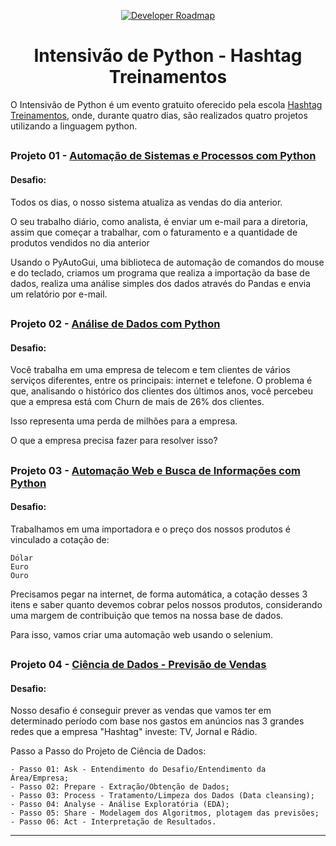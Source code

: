 <p align="center">
  <a href="https://github.com/marcoshsq/Marcos_Henrique_Portfolio">
    <img src="https://www.python.org/static/community_logos/python-logo-inkscape.svg" alt="Developer Roadmap" >
  </a>
</p>
  <h1 align="center">Intensivão de Python - Hashtag Treinamentos</h1>
</div>

O Intensivão de Python é um evento gratuito oferecido pela escola [Hashtag Treinamentos](https://www.youtube.com/c/HashtagPrograma%C3%A7%C3%A3o/videos), onde, durante quatro dias, são realizados quatro projetos utilizando a linguagem python.

##

### Projeto 01 - [Automação de Sistemas e Processos com Python](https://github.com/marcoshsq/Intensivo_de_Python/tree/main/01.%20Automa%C3%A7%C3%A3o%20de%20Sistemas%20e%20Processos%20com%20Python)

#### Desafio:

Todos os dias, o nosso sistema atualiza as vendas do dia anterior. 

O seu trabalho diário, como analista, é enviar um e-mail para a diretoria, assim que começar a trabalhar, com o faturamento e a quantidade de produtos vendidos no dia anterior

Usando o PyAutoGui, uma biblioteca de automação de comandos do mouse e do teclado, criamos um programa que realiza a importação da base de dados, realiza uma análise simples dos dados através do Pandas e envia um relatório por e-mail.

##

### Projeto 02 - [Análise de Dados com Python](https://github.com/marcoshsq/Intensivo_de_Python/tree/main/02.%20An%C3%A1lise%20de%20Dados%20com%20Python)

#### Desafio: 

Você trabalha em uma empresa de telecom e tem clientes de vários serviços diferentes, entre os principais: internet e telefone.
O problema é que, analisando o histórico dos clientes dos últimos anos, você percebeu que a empresa está com Churn de mais de 26% dos clientes.

Isso representa uma perda de milhões para a empresa.

O que a empresa precisa fazer para resolver isso?

##

### Projeto 03 - [Automação Web e Busca de Informações com Python](https://github.com/marcoshsq/Intensivo_de_Python/tree/main/03.%20Automa%C3%A7%C3%A3o%20Web%20e%20Busca%20de%20Informa%C3%A7%C3%B5es%20com%20Python)

#### Desafio:

Trabalhamos em uma importadora e o preço dos nossos produtos é vinculado a cotação de:

    Dólar
    Euro
    Ouro

Precisamos pegar na internet, de forma automática, a cotação desses 3 itens e saber quanto devemos cobrar pelos nossos produtos, considerando uma margem de contribuição que temos na nossa base de dados.

Para isso, vamos criar uma automação web usando o selenium. 

##

### Projeto 04 - [Ciência de Dados - Previsão de Vendas](https://github.com/marcoshsq/Intensivo_de_Python/tree/main/04.%20Projeto%20Ci%C3%AAncia%20de%20Dados%20-%20Previs%C3%A3o%20de%20Vendas)

#### Desafio:

Nosso desafio é conseguir prever as vendas que vamos ter em determinado período com base nos gastos em anúncios nas 3 grandes redes que a empresa "Hashtag" investe: TV, Jornal e Rádio.

Passo a Passo do Projeto de Ciência de Dados:

    - Passo 01: Ask - Entendimento do Desafio/Entendimento da Área/Empresa;
    - Passo 02: Prepare - Extração/Obtenção de Dados;
    - Passo 03: Process - Tratamento/Limpeza dos Dados (Data cleansing);
    - Passo 04: Analyse - Análise Exploratória (EDA);
    - Passo 05: Share - Modelagem dos Algoritmos, plotagem das previsões;
    - Passo 06: Act - Interpretação de Resultados.
    
---
